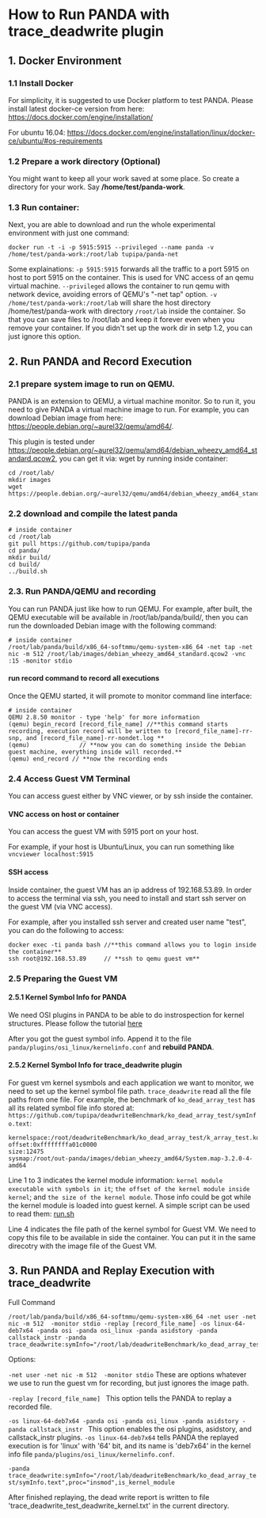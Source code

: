 # How to Run PANDA with trace_deadwrite plugin

## 1. Docker Environment

### 1.1 Install Docker
For simplicity, it is suggested to use Docker platform to test PANDA. 
Please install latest docker-ce version from here: https://docs.docker.com/engine/installation/

For ubuntu 16.04: https://docs.docker.com/engine/installation/linux/docker-ce/ubuntu/#os-requirements

### 1.2 Prepare a work directory (Optional)

You might want to keep all your work saved at some place. So create a directory for your work. Say **/home/test/panda-work**.

### 1.3 Run container:

Next, you are able to download and run the whole experimental environment with just one command:

`docker run -t -i -p 5915:5915 --privileged --name panda -v /home/test/panda-work:/root/lab tupipa/panda-net`

Some explainations: 
`-p 5915:5915` forwards all the traffic to a port 5915 on host to port 5915 on the container. This is used for VNC access of an qemu virtual machine. 
`--privileged` allows the container to run qemu with network device, avoiding errors of QEMU's "-net tap" option.
`-v /home/test/panda-work:/root/lab` will share the host directory /home/test/panda-work with directory `/root/lab` inside the container.
So that you can save files to /root/lab and keep it forever even when you remove your container. 
If you didn't set up the work dir in setp 1.2, you can just ignore this option.

## 2. Run PANDA and Record Execution

### 2.1 prepare system image to run on QEMU.

PANDA is an extension to QEMU, a virtual machine monitor. So to run it, you need to give PANDA a virtual machine image to run.
For example, you can download Debian image from here: https://people.debian.org/~aurel32/qemu/amd64/.

This plugin is tested under https://people.debian.org/~aurel32/qemu/amd64/debian_wheezy_amd64_standard.qcow2, you can get it via:
wget by running inside container:
```
cd /root/lab/
mkdir images
wget https://people.debian.org/~aurel32/qemu/amd64/debian_wheezy_amd64_standard.qcow2 
```

### 2.2 download and compile the latest panda

```
# inside container
cd /root/lab
git pull https://github.com/tupipa/panda
cd panda/
mkdir build/
cd build/
../build.sh
```

### 2.3. Run PANDA/QEMU and recording

You can run PANDA just like how to run QEMU. 
For example, after built, the QEMU executable will be available in /root/lab/panda/build/, 
then you can run the downloaded Debian image with the following command:
```
# inside container
/root/lab/panda/build/x86_64-softmmu/qemu-system-x86_64 -net tap -net nic -m 512 /root/lab/images/debian_wheezy_amd64_standard.qcow2 -vnc :15 -monitor stdio
```

#### run record command to record all executions

Once the QEMU started, it will promote to monitor command line interface:
```
# inside container
QEMU 2.8.50 monitor - type 'help' for more information
(qemu) begin_record [record_file_name] //**this command starts recording, execution record will be written to [record_file_name]-rr-snp, and [record_file_name]-rr-nondet.log **
(qemu)              // **now you can do something inside the Debian guest machine, everything inside will recorded.**
(qemu) end_record // **now the recording ends
```

### 2.4 Access Guest VM Terminal

You can access guest either by VNC viewer, or by ssh inside the container. 
#### VNC access on host or container

You can access the guest VM with 5915 port on your host. 

For example, if your host is Ubuntu/Linux, you can run something like `vncviewer localhost:5915`

#### SSH access
Inside container, the guest VM has an ip address of 192.168.53.89. 
In order to access the terminal via ssh, you need to install and start ssh server on the guest VM (via VNC access).

For example, after you installed ssh server and created user name "test", you can do the following to access:

```
docker exec -ti panda bash //**this command allows you to login inside the container**
ssh root@192.168.53.89     // **ssh to qemu guest vm**
```

### 2.5 Preparing the Guest VM

#### 2.5.1 Kernel Symbol Info for PANDA

We need OSI plugins in PANDA to be able to do instrospection for kernel structures.
Please follow the tutorial [here](https://github.com/tupipa/panda/blob/deadspyCCT/panda/plugins/osi_linux/USAGE.md)

After you got the guest symbol info. Append it to the file `panda/plugins/osi_linux/kernelinfo.conf` and **rebuild PANDA**.

#### 2.5.2 Kernel Symbol Info for trace_deadwrite plugin

For guest vm kernel sysmbols and each application we want to monitor, we need to set up the kernel symbol file path. 
`trace_deadwrite` read all the file paths from one file. 
For example, the benchmark of `ko_dead_array_test` has all its related symbol file info stored at:
`https://github.com/tupipa/deadwriteBenchmark/ko_dead_array_test/symInfo.text`:
```
kernelspace:/root/deadwriteBenchmark/ko_dead_array_test/k_array_test.ko
offset:0xffffffffa01c0000
size:12475
sysmap:/root/out-panda/images/debian_wheezy_amd64/System.map-3.2.0-4-amd64
```

Line 1 to 3 indicates the kernel module information: 
`kernel module executable with symbols in it`; 
`the offset of the kernel module inside kernel`; and
`the size of the kernel module`.
Those info could be got while the kernel module is loaded into guest kernel. 
A simple script can be used to read them: [run.sh](https://github.com/tupipa/deadwriteBenchmark/blob/master/ko_dead_array_test/run.sh)

Line 4 indicates the file path of the kernel symbol for Guest VM. 
We need to copy this file to be available in side the container.
You can put it in the same direcotry with the image file of the Guest VM.

## 3. Run PANDA and Replay Execution with trace_deadwrite

Full Command
```
/root/lab/panda/build/x86_64-softmmu/qemu-system-x86_64 -net user -net nic -m 512  -monitor stdio -replay [record_file_name] -os linux-64-deb7x64 -panda osi -panda osi_linux -panda asidstory -panda callstack_instr -panda trace_deadwrite:symInfo="/root/lab/deadwriteBenchmark/ko_dead_array_test/symInfo.text",proc="insmod",is_kernel_module
```

Options:

`
-net user -net nic -m 512  -monitor stdio
`
These are options whatever we use to run the guest vm for recording, but just ignores the image path.


`
-replay [record_file_name] 
`
This option tells the PANDA to replay a recorded file.


`
-os linux-64-deb7x64 -panda osi -panda osi_linux -panda asidstory -panda callstack_instr 
`
This option enables the osi plugins, asidstory, and callstack_instr plugins. `-os linux-64-deb7x64` tells PANDA the replayed execution is for 'linux' with '64' bit, and its name is 'deb7x64' in the kernel info file `panda/plugins/osi_linux/kernelinfo.conf`.

`
-panda trace_deadwrite:symInfo="/root/lab/deadwriteBenchmark/ko_dead_array_test/symInfo.text",proc="insmod",is_kernel_module
`

After finished replaying, the dead write report is written to file 'trace_deadwrite_test_deadwrite_kernel.txt' in the current directory.

